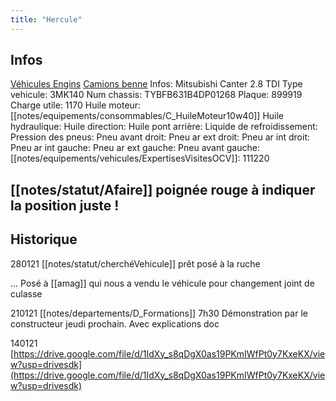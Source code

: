 ```yaml
---
title: "Hercule"
---
```


## Infos
[Véhicules Engins](notes/equipements/vehicules/L_VehiculesEngins.md) [Camions benne](notes/equipements/vehicules/C_CamionsBenne.md)
Infos: Mitsubishi Canter 2.8 TDI
Type vehicule: 3MK140
Num chassis: TYBFB631B4DP01268
Plaque: 899919
Charge utile: 1170
Huile moteur: [[notes/equipements/consommables/C_HuileMoteur10w40]]
Huile hydraulique:
Huile direction:
Huile pont arrière:
Liquide de refroidissement:
Pression des pneus:
Pneu avant droit:
Pneu ar ext droit:
Pneu ar int droit:
Pneu ar int gauche:
Pneu ar ext gauche:
Pneu avant gauche:
[[notes/equipements/vehicules/ExpertisesVisitesOCV]]: 111220

## [[notes/statut/Afaire]] poignée rouge à indiquer la position juste !

## Historique
280121 [[notes/statut/cherchéVehicule]] prêt posé à la ruche

... Posé à [[amag]] qui nous a vendu le véhicule pour changement joint de culasse

210121 [[notes/departements/D_Formations]] 7h30 Démonstration par le constructeur jeudi prochain. Avec explications doc

140121
[https://drive.google.com/file/d/1IdXy_s8qDgX0as19PKmIWfPt0y7KxeKX/view?usp=drivesdk](https://drive.google.com/file/d/1IdXy_s8qDgX0as19PKmIWfPt0y7KxeKX/view?usp=drivesdk)

